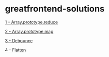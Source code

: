 # greatfrontend-solutions

[1 - Array.prototype.reduce](https://github.com/prikshit8/Array.prototype.reduce)

[2 - Array.prototype.map](https://github.com/prikshit8/Array.prototype.map)

[3 - Debounce](https://github.com/prikshit8/Debounce)

[4 - Flatten](https://github.com/prikshit8/Flatten)
